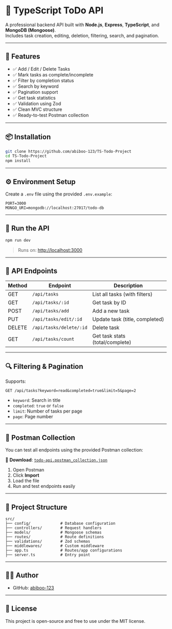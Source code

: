 # 📝 TypeScript ToDo API

A professional backend API built with **Node.js**, **Express**, **TypeScript**, and **MongoDB (Mongoose)**.  
Includes task creation, editing, deletion, filtering, search, and pagination.

---

## 🚀 Features

- ✅ Add / Edit / Delete Tasks
- ✅ Mark tasks as complete/incomplete
- ✅ Filter by completion status
- ✅ Search by keyword
- ✅ Pagination support
- ✅ Get task statistics
- ✅ Validation using Zod
- ✅ Clean MVC structure
- ✅ Ready-to-test Postman collection

---

## 📦 Installation

```bash
git clone https://github.com/abiboo-123/TS-Todo-Project
cd TS-Todo-Project
npm install
```

---

## ⚙️ Environment Setup

Create a `.env` file using the provided `.env.example`:

```
PORT=3000
MONGO_URI=mongodb://localhost:27017/todo-db
```

---

## 🧪 Run the API

```bash
npm run dev
```

> Runs on: [http://localhost:3000](http://localhost:3000)

---

## 🔌 API Endpoints

| Method | Endpoint                | Description                     |
| ------ | ----------------------- | ------------------------------- |
| GET    | `/api/tasks`            | List all tasks (with filters)   |
| GET    | `/api/tasks/:id`        | Get task by ID                  |
| POST   | `/api/tasks/add`        | Add a new task                  |
| PUT    | `/api/tasks/edit/:id`   | Update task (title, completed)  |
| DELETE | `/api/tasks/delete/:id` | Delete task                     |
| GET    | `/api/tasks/count`      | Get task stats (total/complete) |

---

## 🔍 Filtering & Pagination

Supports:

```
GET /api/tasks?keyword=read&completed=true&limit=5&page=2
```

- `keyword`: Search in title
- `completed`: `true` or `false`
- `limit`: Number of tasks per page
- `page`: Page number

---

## 🧪 Postman Collection

You can test all endpoints using the provided Postman collection:

📁 **Download**: [`todo-api.postman_collection.json`](./todo-api.postman_collection.json)

1. Open Postman
2. Click **Import**
3. Load the file
4. Run and test endpoints easily

---

## 📁 Project Structure

```
src/
├── config/             # Database configuration
├── controllers/        # Request handlers
├── models/             # Mongoose schemas
├── routes/             # Route definitions
├── validations/        # Zod schemas
├── middlewares/        # Custom middleware
├── app.ts              # Routes/app configurations
├── server.ts           # Entry point
```

---

## 👨‍💻 Author

- GitHub: [abiboo-123](https://github.com/abiboo-123)

---

## 🪪 License

This project is open-source and free to use under the MIT license.
